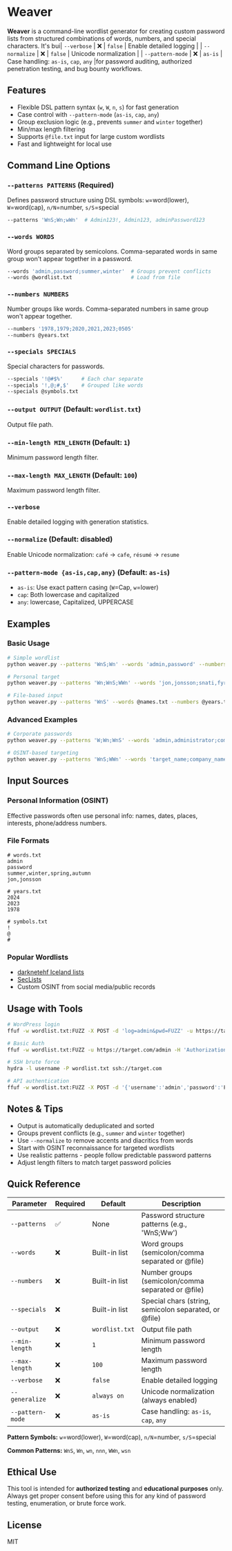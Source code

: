 # Weaver

**Weaver** is a command-line wordlist generator for creating custom password lists from structured combinations of words, numbers, and special characters. It's bui| `--verbose` | ❌ | `false` | Enable detailed logging |
| `--normalize` | ❌ | `false` | Unicode normalization |
| `--pattern-mode` | ❌ | `as-is` | Case handling: `as-is`, `cap`, `any` |for password auditing, authorized penetration testing, and bug bounty workflows.

## Features

- Flexible DSL pattern syntax (`w`, `W`, `n`, `s`) for fast generation
- Case control with `--pattern-mode` (`as-is`, `cap`, `any`)
- Group exclusion logic (e.g., prevents `summer` and `winter` together)
- Min/max length filtering
- Supports `@file.txt` input for large custom wordlists
- Fast and lightweight for local use

## Command Line Options

### `--patterns PATTERNS` (Required)

Defines password structure using DSL symbols: `w`=word(lower), `W`=word(cap), `n/N`=number, `s/S`=special

```bash
--patterns 'WnS;Wn;wWn'  # Admin123!, Admin123, adminPassword123
```

### `--words WORDS`

Word groups separated by semicolons. Comma-separated words in same group won't appear together in a password.

```bash
--words 'admin,password;summer,winter'  # Groups prevent conflicts
--words @wordlist.txt                   # Load from file
```

### `--numbers NUMBERS`

Number groups like words. Comma-separated numbers in same group won't appear together.

```bash
--numbers '1978,1979;2020,2021,2023;0505'
--numbers @years.txt
```

### `--specials SPECIALS`

Special characters for passwords.

```bash
--specials '!@#$%'      # Each char separate
--specials '!,@;#,$'    # Grouped like words
--specials @symbols.txt
```

### `--output OUTPUT` (Default: `wordlist.txt`)

Output file path.

### `--min-length MIN_LENGTH` (Default: `1`)

Minimum password length filter.

### `--max-length MAX_LENGTH` (Default: `100`)

Maximum password length filter.

### `--verbose`

Enable detailed logging with generation statistics.

### `--normalize` (Default: disabled)

Enable Unicode normalization: `café` → `cafe`, `résumé` → `resume`

### `--pattern-mode {as-is,cap,any}` (Default: `as-is`)

- `as-is`: Use exact pattern casing (`W`=Cap, `w`=lower)
- `cap`: Both lowercase and capitalized
- `any`: lowercase, Capitalized, UPPERCASE

## Examples

### Basic Usage

```bash
# Simple wordlist
python weaver.py --patterns 'WnS;Wn' --words 'admin,password' --numbers '123,456' --specials '!@#'

# Personal target
python weaver.py --patterns 'Wn;WnS;WWn' --words 'jon,jonsson;snati,fyrirtaeki' --numbers '1978;2020,2023' --specials '_-#.!'

# File-based input
python weaver.py --patterns 'WnS' --words @names.txt --numbers @years.txt --output target.txt --min-length 8
```

### Advanced Examples

```bash
# Corporate passwords
python weaver.py --patterns 'W;Wn;WnS' --words 'admin,administrator;company,corp' --numbers '2024;123' --specials '!@#$' --min-length 8 --max-length 16

# OSINT-based targeting
python weaver.py --patterns 'WnS;WWn' --words 'target_name;company_name;@osint_words.txt' --numbers 'birth_year;@target_dates.txt' --specials '_-#.!@' --output osint_wordlist.txt --verbose
```

## Input Sources

### Personal Information (OSINT)

Effective passwords often use personal info: names, dates, places, interests, phone/address numbers.

### File Formats

```
# words.txt
admin
password
summer,winter,spring,autumn
jon,jonsson

# years.txt
2024
2023
1978

# symbols.txt
!
@
#
```

### Popular Wordlists

- [darknetehf Iceland lists](https://github.com/darknetehf/bug_bounty_tips/tree/main/password-lists/Iceland)
- [SecLists](https://github.com/danielmiessler/SecLists)
- Custom OSINT from social media/public records

## Usage with Tools

```bash
# WordPress login
ffuf -w wordlist.txt:FUZZ -X POST -d 'log=admin&pwd=FUZZ' -u https://target.com/wp-login.php -mc 302

# Basic Auth
ffuf -w wordlist.txt:FUZZ -u https://target.com/admin -H 'Authorization: Basic $(echo -n 'admin:FUZZ' | base64)'

# SSH brute force
hydra -l username -P wordlist.txt ssh://target.com

# API authentication
ffuf -w wordlist.txt:FUZZ -X POST -d '{'username':'admin','password':'FUZZ'}' -H 'Content-Type: application/json' -u https://api.target.com/login -mc 200
```

## Notes & Tips

- Output is automatically deduplicated and sorted
- Groups prevent conflicts (e.g., `summer` and `winter` together)
- Use `--normalize` to remove accents and diacritics from words
- Start with OSINT reconnaissance for targeted wordlists
- Use realistic patterns - people follow predictable password patterns
- Adjust length filters to match target password policies

## Quick Reference

| Parameter        | Required | Default        | Description                                           |
| ---------------- | -------- | -------------- | ----------------------------------------------------- |
| `--patterns`     | ✅       | None           | Password structure patterns (e.g., 'WnS;Ww')          |
| `--words`        | ❌       | Built-in list  | Word groups (semicolon/comma separated or @file)      |
| `--numbers`      | ❌       | Built-in list  | Number groups (semicolon/comma separated or @file)    |
| `--specials`     | ❌       | Built-in list  | Special chars (string, semicolon separated, or @file) |
| `--output`       | ❌       | `wordlist.txt` | Output file path                                      |
| `--min-length`   | ❌       | `1`            | Minimum password length                               |
| `--max-length`   | ❌       | `100`          | Maximum password length                               |
| `--verbose`      | ❌       | `false`        | Enable detailed logging                               |
| `--generalize`   | ❌       | `always on`    | Unicode normalization (always enabled)                |
| `--pattern-mode` | ❌       | `as-is`        | Case handling: `as-is`, `cap`, `any`                  |

**Pattern Symbols:** `w`=word(lower), `W`=word(cap), `n/N`=number, `s/S`=special

**Common Patterns:** `WnS`, `Wn`, `wn`, `nnn`, `WWn`, `wsn`

## Ethical Use

This tool is intended for **authorized testing** and **educational purposes** only. Always get proper consent before using this for any kind of password testing, enumeration, or brute force work.

## License

MIT
